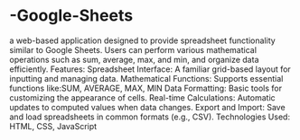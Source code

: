 # -Google-Sheets
a web-based application designed to provide spreadsheet functionality similar to Google Sheets. Users can perform various mathematical operations such as sum, average, max, and min, and organize data efficiently.
Features:
Spreadsheet Interface: A familiar grid-based layout for inputting and managing data.
Mathematical Functions: Supports essential functions like:SUM, AVERAGE, MAX, MIN
Data Formatting: Basic tools for customizing the appearance of cells.
Real-time Calculations: Automatic updates to computed values when data changes.
Export and Import: Save and load spreadsheets in common formats (e.g., CSV).
Technologies Used:
HTML, CSS, JavaScript
